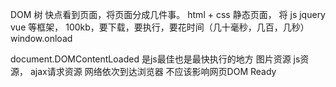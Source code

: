 DOM 树 
快点看到页面，将页面分成几件事。
html + css 静态页面，
将 js jquery vue 等框架， 100kb，要下载，要执行，要花时间（几十毫秒，几百，几秒）
window.onload

document.DOMContentLoaded 是js最佳也是最快执行的地方
图片资源 js资源， ajax请求资源 网络依次到达浏览器 不应该影响网页DOM Ready

